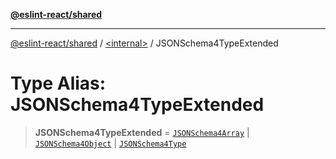 [**@eslint-react/shared**](../../README.md)

***

[@eslint-react/shared](../../README.md) / [\<internal\>](../README.md) / JSONSchema4TypeExtended

# Type Alias: JSONSchema4TypeExtended

> **JSONSchema4TypeExtended** = [`JSONSchema4Array`](../interfaces/JSONSchema4Array.md) \| [`JSONSchema4Object`](../interfaces/JSONSchema4Object.md) \| [`JSONSchema4Type`](JSONSchema4Type.md)

